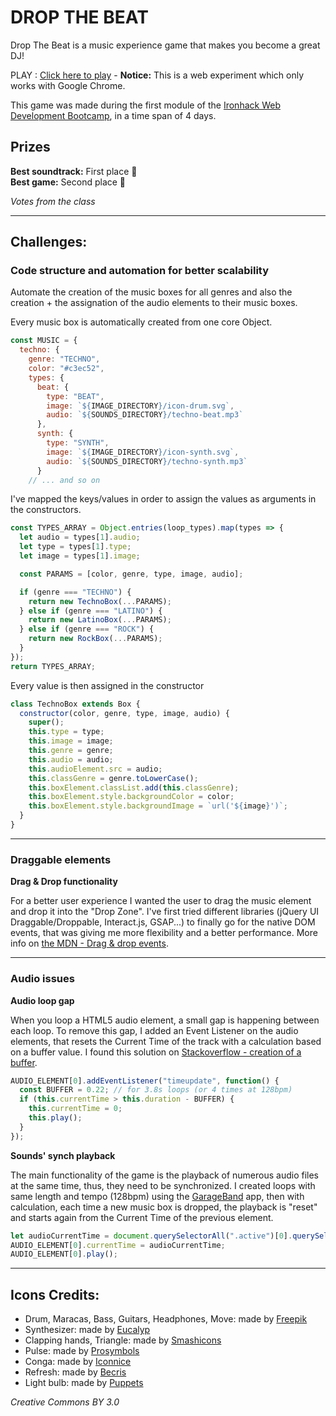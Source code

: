 # DROP THE BEAT

Drop The Beat is a music experience game that makes you become a great DJ!

PLAY : [Click here to play](https://remylenoir.github.io/drop-the-beat/) - **Notice:** This is a web experiment which only works with Google Chrome.

This game was made during the first module of the [Ironhack Web Development Bootcamp](https://www.ironhack.com/en), in a time span of 4 days.

## Prizes
**Best soundtrack:** First place :1st_place_medal:  
**Best game:** Second place :2nd_place_medal:  

_Votes from the class_

---

## Challenges:

### Code structure and automation for better scalability

Automate the creation of the music boxes for all genres and also the creation + the assignation of the audio elements to their music boxes.

Every music box is automatically created from one core Object.

```javascript
const MUSIC = {
  techno: {
    genre: "TECHNO",
    color: "#c3ec52",
    types: {
      beat: {
        type: "BEAT",
        image: `${IMAGE_DIRECTORY}/icon-drum.svg`,
        audio: `${SOUNDS_DIRECTORY}/techno-beat.mp3`
      },
      synth: {
        type: "SYNTH",
        image: `${IMAGE_DIRECTORY}/icon-synth.svg`,
        audio: `${SOUNDS_DIRECTORY}/techno-synth.mp3`
      }
    // ... and so on
```

I've mapped the keys/values in order to assign the values as arguments in the constructors.

```javascript
const TYPES_ARRAY = Object.entries(loop_types).map(types => {
  let audio = types[1].audio;
  let type = types[1].type;
  let image = types[1].image;

  const PARAMS = [color, genre, type, image, audio];

  if (genre === "TECHNO") {
    return new TechnoBox(...PARAMS);
  } else if (genre === "LATINO") {
    return new LatinoBox(...PARAMS);
  } else if (genre === "ROCK") {
    return new RockBox(...PARAMS);
  }
});
return TYPES_ARRAY;
```

Every value is then assigned in the constructor

```javascript
class TechnoBox extends Box {
  constructor(color, genre, type, image, audio) {
    super();
    this.type = type;
    this.image = image;
    this.genre = genre;
    this.audio = audio;
    this.audioElement.src = audio;
    this.classGenre = genre.toLowerCase();
    this.boxElement.classList.add(this.classGenre);
    this.boxElement.style.backgroundColor = color;
    this.boxElement.style.backgroundImage = `url('${image}')`;
  }
}
```

---

### Draggable elements

**Drag & Drop functionality**

For a better user experience I wanted the user to drag the music element and drop it into the "Drop Zone".
I've first tried different libraries (jQuery UI Draggable/Droppable, Interact.js, GSAP...) to finally go for the native DOM events, that was giving me more flexibility and a better performance.
More info on [the MDN - Drag & drop events](https://developer.mozilla.org/en-US/docs/Web/API/Document#Drag_drop_events).

---

### Audio issues

**Audio loop gap**

When you loop a HTML5 audio element, a small gap is happening between each loop.
To remove this gap, I added an Event Listener on the audio elements, that resets the Current Time of the track with a calculation based on a buffer value. I found this solution on [Stackoverflow - creation of a buffer](https://stackoverflow.com/a/36720740).

```javascript
AUDIO_ELEMENT[0].addEventListener("timeupdate", function() {
  const BUFFER = 0.22; // for 3.8s loops (or 4 times at 128bpm)
  if (this.currentTime > this.duration - BUFFER) {
    this.currentTime = 0;
    this.play();
  }
});
```

**Sounds' synch playback**

The main functionality of the game is the playback of numerous audio files at the same time, thus, they need to be synchronized. I created loops with same length and tempo (128bpm) using the [GarageBand](https://fr.wikipedia.org/wiki/GarageBand) app, then with calculation, each time a new music box is dropped, the playback is "reset" and starts again from the Current Time of the previous element.

```javascript
let audioCurrentTime = document.querySelectorAll(".active")[0].querySelector("audio").currentTime;
AUDIO_ELEMENT[0].currentTime = audioCurrentTime;
AUDIO_ELEMENT[0].play();
```

---

## Icons Credits:

- Drum, Maracas, Bass, Guitars, Headphones, Move: made by [Freepik](https://www.freepik.com/)
- Synthesizer: made by [Eucalyp](https://www.flaticon.com/authors/eucalyp)
- Clapping hands, Triangle: made by [Smashicons](https://www.flaticon.com/authors/smashicons)
- Pulse: made by [Prosymbols](https://www.flaticon.com/authors/prosymbols)
- Conga: made by [Iconnice](https://www.flaticon.com/authors/iconnice)
- Refresh: made by [Becris](https://www.flaticon.com/authors/becris)
- Light bulb: made by [Puppets](https://www.flaticon.com/authors/puppets)

_Creative Commons BY 3.0_
